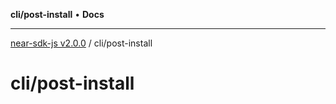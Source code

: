 **cli/post-install** • **Docs**

***

[near-sdk-js v2.0.0](../../packages.md) / cli/post-install

# cli/post-install
